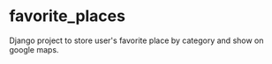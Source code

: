 # favorite_places
Django project to store user's favorite place by category and show on google maps.
